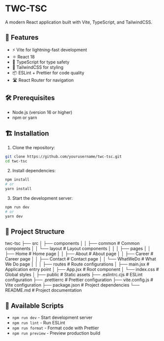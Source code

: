 # TWC-TSC

A modern React application built with Vite, TypeScript, and TailwindCSS.

## 🚀 Features

- ⚡️ Vite for lightning-fast development
- ⚛️ React 18
- 📝 TypeScript for type safety
- 🎨 TailwindCSS for styling
- 📦 ESLint + Prettier for code quality
- 🛣️ React Router for navigation

## 🛠️ Prerequisites

- Node.js (version 16 or higher)
- npm or yarn

## 🏗️ Installation

1. Clone the repository:

```bash
git clone https://github.com/yourusername/twc-tsc.git
cd twc-tsc
```

2. Install dependencies:

```bash
npm install
# or
yarn install
```

3. Start the development server:

```bash
npm run dev
# or
yarn dev
```

## 📁 Project Structure

twc-tsc
├── src
│ ├── components
│ │ ├── common # Common components
│ │ └── layout # Layout components
│ │
│ ├── pages
│ │ ├── Home # Home page
│ │ ├── About # About page
│ │ ├── Career # Career page
│ │ ├── Contact # Contact page
│ │ └── WhatWeDo # What We Do page
│ │
│ ├── routes # Route configurations
│ ├── main.jsx # Application entry point
│ ├── App.jsx # Root component
│ └── index.css # Global styles
│
├── public # Static assets
├── .eslintrc.cjs # ESLint configuration
├── .prettierrc # Prettier configuration
├── vite.config.js # Vite configuration
├── package.json # Project dependencies
└── README.md # Project documentation

## 🧪 Available Scripts

- `npm run dev` - Start development server
- `npm run lint` - Run ESLint
- `npm run format` - Format code with Prettier
- `npm run preview` - Preview production build
